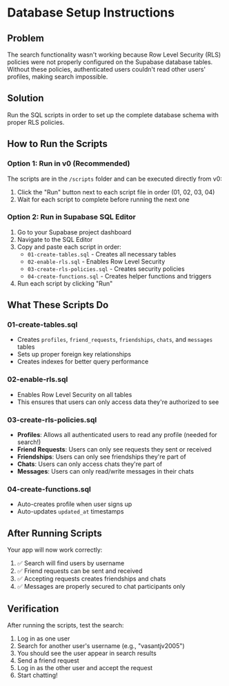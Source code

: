 # Database Setup Instructions

## Problem
The search functionality wasn't working because Row Level Security (RLS) policies were not properly configured on the Supabase database tables. Without these policies, authenticated users couldn't read other users' profiles, making search impossible.

## Solution
Run the SQL scripts in order to set up the complete database schema with proper RLS policies.

## How to Run the Scripts

### Option 1: Run in v0 (Recommended)
The scripts are in the `/scripts` folder and can be executed directly from v0:
1. Click the "Run" button next to each script file in order (01, 02, 03, 04)
2. Wait for each script to complete before running the next one

### Option 2: Run in Supabase SQL Editor
1. Go to your Supabase project dashboard
2. Navigate to the SQL Editor
3. Copy and paste each script in order:
   - `01-create-tables.sql` - Creates all necessary tables
   - `02-enable-rls.sql` - Enables Row Level Security
   - `03-create-rls-policies.sql` - Creates security policies
   - `04-create-functions.sql` - Creates helper functions and triggers
4. Run each script by clicking "Run"

## What These Scripts Do

### 01-create-tables.sql
- Creates `profiles`, `friend_requests`, `friendships`, `chats`, and `messages` tables
- Sets up proper foreign key relationships
- Creates indexes for better query performance

### 02-enable-rls.sql
- Enables Row Level Security on all tables
- This ensures that users can only access data they're authorized to see

### 03-create-rls-policies.sql
- **Profiles**: Allows all authenticated users to read any profile (needed for search!)
- **Friend Requests**: Users can only see requests they sent or received
- **Friendships**: Users can only see friendships they're part of
- **Chats**: Users can only access chats they're part of
- **Messages**: Users can only read/write messages in their chats

### 04-create-functions.sql
- Auto-creates profile when user signs up
- Auto-updates `updated_at` timestamps

## After Running Scripts

Your app will now work correctly:
1. ✅ Search will find users by username
2. ✅ Friend requests can be sent and received
3. ✅ Accepting requests creates friendships and chats
4. ✅ Messages are properly secured to chat participants only

## Verification

After running the scripts, test the search:
1. Log in as one user
2. Search for another user's username (e.g., "vasantjv2005")
3. You should see the user appear in search results
4. Send a friend request
5. Log in as the other user and accept the request
6. Start chatting!
